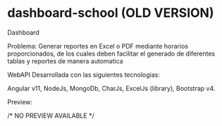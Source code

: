 # dashboard-school (OLD VERSION)

Dashboard

Problema: Generar reportes en Excel o PDF mediante horarios proporcionados, de los cuales deben facilitar el generado de diferentes tablas y reportes de manera automatica

WebAPI Desarrollada con las siguientes tecnologias:

  Angular v11, NodeJs, MongoDb, CharJs, ExcelJs (library), Bootstrap v4.
  
Preview:

  /* NO PREVIEW AVAILABLE */
